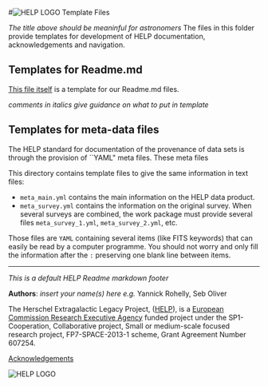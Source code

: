 

#![HELP LOGO](https://avatars1.githubusercontent.com/u/7880370?s=100&v=4) Template Files

*The title above should be meaninful for astronomers*
The files in this folder provide templates for development of HELP
documentation, acknowledgements and navigation.

## Templates for Readme.md

[This file itself](https://github.com/H-E-L-P/dmu_products/tree/master/TEMPLATES/Readme.md)
is a template for our Readme.md files.

*comments in italics give guidance on what to put in template*


## Templates for meta-data files

The HELP standard for documentation of the provenance of data sets is
through the provision of ``YAML" meta files.  These meta files 

This directory contains template files to give the same information in text
files:

- `meta_main.yml` contains the main information on the HELP data product.
- `meta_survey.yml` contains the information on the original survey. When
  several surveys are combined, the work package must provide several files
  `meta_survey_1.yml`, `meta_survey_2.yml`, etc.

Those files are `YAML` containing several items (like FITS keywords) that can
easily be read by a computer programme. You should not worry and only fill the
information after the `:` preserving one blank line between items.


-------------------------------------------------------------------------------

*This is a default HELP Readme markdown footer*

**Authors**: *insert your name(s) here e.g.*  Yannick Rohelly, Seb Oliver 

The Herschel Extragalactic Legacy Project, ([HELP](http://herschel.sussex.ac.uk/)), is a [European
Commission Research Executive Agency](https://ec.europa.eu/info/departments/research-executive-agency_en)
funded project
under the
SP1-Cooperation, Collaborative project, Small or medium-scale focused
research project, FP7-SPACE-2013-1 scheme, Grant Agreement
Number 607254.

[Acknowledgements](http://herschel.sussex.ac.uk/acknowledgements)

 ![HELP LOGO](https://avatars1.githubusercontent.com/u/7880370?s=100&v=4)
